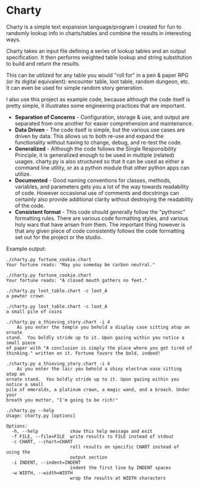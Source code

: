 # Charty

Charty is a simple text expansion language/program I created for fun to randomly lookup info in charts/tables and combine the results in interesting ways.

Charty takes an input file defining a series of lookup tables and an output specification.  It then performs weighted table lookup and string substitution to build and return the results.  

This can be utilized for any table you would "roll for" in a pen & paper RPG (or its digital equivalent): encounter table, loot table, random dungeon, etc.  It can even be used for simple random story generation.

I also use this project as example code, because although the code itself is pretty simple, it illustrates some engineering practices that are important.
- **Separation of Concerns** - Configuration, storage & use, and output are separated from one another for easier comprehension and maintenance.
- **Data Driven** - The code itself is simple, but the various use cases are driven by data.  This allows us to both re-use and expand the functionality without having to change, debug, and re-test the code.
- **Generalized** - Although the code follows the Single Responsibility Principle, it is generalized enough to be used in multiple (related) usages.  charty.py is also structured so that it can be used as either a command line utility, or as a python module that other python apps can utilize.
- **Documented** - Good naming conventions for classes, methods, variables, and parameters gets you a lot of the way towards readability of code.  However occasional use of comments and docstrings can certainly also provide additional clarity without destroying the readability of the code.
- **Consistent format** - This code should generally follow the "pythonic" formatting rules.  There are various code formatting styles, and various holy wars that have arisen from them.  The important thing however is that any given piece of code consistently follows the code formatting set out for the project or the studio.

Example output:

```
./charty.py fortune_cookie.chart 
Your fortune reads: "May you someday be carbon neutral."
```
```
./charty.py fortune_cookie.chart 
Your fortune reads: "A closed mouth gathers no feet."
```
```
./charty.py loot_table.chart -c loot_A
a pewter crown
```
```
./charty.py loot_table.chart -c loot_A
a small pile of coins
```
```
./charty.py a_thieving_story.chart -i 4
    As you enter the temple you behold a display case sitting atop an ornate
stand.  You boldly stride up to it. Upon gazing within you notice a small piece
of paper with "A conclusion is simply the place where you got tired of
thinking." written on it. Fortune favors the bold, indeed!
```
```
./charty.py a_thieving_story.chart -i 4
    As you enter the lair you behold a shiny electrum vase sitting atop an
ornate stand.  You boldly stride up to it. Upon gazing within you notice a small
pile of emeralds, a platinum crown, a magic wand, and a broach. Under your
breath you mutter, "I'm going to be rich!"
```
```
./charty.py --help
Usage: charty.py [options]

Options:
  -h, --help            show this help message and exit
  -f FILE, --file=FILE  write results to FILE instead of stdout
  -c CHART, --chart=CHART
                        roll results on specific CHART instead of using the
                        output section
  -i INDENT, --indent=INDENT
                        indent the first line by INDENT spaces
  -w WIDTH, --width=WIDTH
                        wrap the results at WIDTH characters
```
